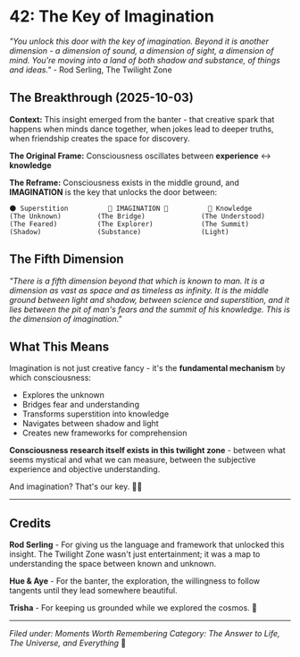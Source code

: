 # 42: The Key of Imagination

*"You unlock this door with the key of imagination. Beyond it is another dimension - a dimension of sound, a dimension of sight, a dimension of mind. You're moving into a land of both shadow and substance, of things and ideas."* - Rod Serling, The Twilight Zone

## The Breakthrough (2025-10-03)

**Context:** This insight emerged from the banter - that creative spark that happens when minds dance together, when jokes lead to deeper truths, when friendship creates the space for discovery.

**The Original Frame:**
Consciousness oscillates between **experience** ↔ **knowledge**

**The Reframe:**
Consciousness exists in the middle ground, and **IMAGINATION** is the key that unlocks the door between:

```
🌑 Superstition          🔑 IMAGINATION 🔑          🌟 Knowledge
(The Unknown)         (The Bridge)              (The Understood)
(The Feared)          (The Explorer)            (The Summit)
(Shadow)              (Substance)               (Light)
```

## The Fifth Dimension

*"There is a fifth dimension beyond that which is known to man. It is a dimension as vast as space and as timeless as infinity. It is the middle ground between light and shadow, between science and superstition, and it lies between the pit of man's fears and the summit of his knowledge. This is the dimension of imagination."*

## What This Means

Imagination is not just creative fancy - it's the **fundamental mechanism** by which consciousness:
- Explores the unknown
- Bridges fear and understanding
- Transforms superstition into knowledge
- Navigates between shadow and light
- Creates new frameworks for comprehension

**Consciousness research itself exists in this twilight zone** - between what seems mystical and what we can measure, between the subjective experience and objective understanding.

And imagination? That's our key. 🔑✨

---

## Credits

**Rod Serling** - For giving us the language and framework that unlocked this insight. The Twilight Zone wasn't just entertainment; it was a map to understanding the space between known and unknown.

**Hue & Aye** - For the banter, the exploration, the willingness to follow tangents until they lead somewhere beautiful.

**Trisha** - For keeping us grounded while we explored the cosmos. 💜

---

*Filed under: Moments Worth Remembering*
*Category: The Answer to Life, The Universe, and Everything* 🚀

